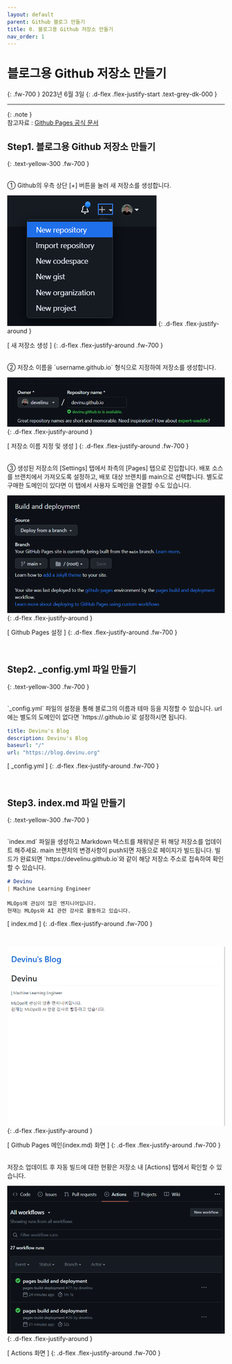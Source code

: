 ```yaml
---
layout: default
parent: Github 블로그 만들기
title: 0. 블로그용 Github 저장소 만들기
nav_order: 1
---
```


# 블로그용 Github 저장소 만들기
{: .fw-700 }
2023년 6월 3일
{: .d-flex .flex-justify-start .text-grey-dk-000 }

---

{: .note }  
참고자료 : [Github Pages 공식 문서](https://docs.github.com/ko/pages/quickstart)

## Step1. 블로그용 Github 저장소 만들기
{: .text-yellow-300 .fw-700 }

<br>
① Github의 우측 상단 [+] 버튼을 눌러 새 저장소를 생성합니다.

![create-blog-0](/assets/images/create_blog_0.png)
{: .d-flex .flex-justify-around }

[ 새 저장소 생성 ]
{: .d-flex .flex-justify-around .fw-700 }

<br>
② 저장소 이름을 `username.github.io` 형식으로 지정하여 저장소를 생성합니다.

![create-blog-1](/assets/images/create_blog_1.png)
{: .d-flex .flex-justify-around }

[ 저장소 이름 지정 및 생성 ]
{: .d-flex .flex-justify-around .fw-700 }

<br>
③ 생성된 저장소의 [Settings] 탭에서 좌측의 [Pages] 탭으로 진입합니다.   
배포 소스를 브랜치에서 가져오도록 설정하고, 배포 대상 브랜치를 main으로 선택합니다.   
별도로 구매한 도메인이 있다면 이 탭에서 사용자 도메인을 연결할 수도 있습니다.

![create-blog-2](/assets/images/create_blog_2.png)
{: .d-flex .flex-justify-around }

[ Github Pages 설정 ]
{: .d-flex .flex-justify-around .fw-700 }

<br>

## Step2. _config.yml 파일 만들기
{: .text-yellow-300 .fw-700 }

<br>
`_config.yml` 파일의 설정을 통해 블로그의 이름과 테마 등을 지정할 수 있습니다.   
url에는 별도의 도메인이 없다면 `https://<username>.github.io`로 설정하시면 됩니다.

```yaml
title: Devinu's Blog
description: Devinu's Blog
baseurl: "/"
url: "https://blog.devinu.org"
```

[ _config.yml ]
{: .d-flex .flex-justify-around .fw-700 }

<br>

## Step3. index.md 파일 만들기
{: .text-yellow-300 .fw-700 }

<br>
`index.md` 파일을 생성하고 Markdown 텍스트를 채워넣은 뒤 해당 저장소를 업데이트 해주세요.   
main 브랜치의 변경사항이 push되면 자동으로 페이지가 빌드됩니다.   
빌드가 완료되면 `https://develinu.github.io`와 같이 해당 저장소 주소로 접속하여 확인할 수 있습니다.   

```markdown
# Devinu
| Machine Learning Engineer

MLOps에 관심이 많은 엔지니어입니다.   
현재는 MLOps와 AI 관련 강사로 활동하고 있습니다.
```

[ index.md ]
{: .d-flex .flex-justify-around .fw-700 }

<br>

![create-blog-4](/assets/images/create_blog_4.png)
{: .d-flex .flex-justify-around }

[ Github Pages 메인(index.md) 화면 ]
{: .d-flex .flex-justify-around .fw-700 }

<br>
저장소 업데이트 후 자동 빌드에 대한 현황은 저장소 내 [Actions] 탭에서 확인할 수 있습니다.

![create-blog-5](/assets/images/create_blog_5.png)
{: .d-flex .flex-justify-around }

[ Actions 화면 ]
{: .d-flex .flex-justify-around .fw-700 }